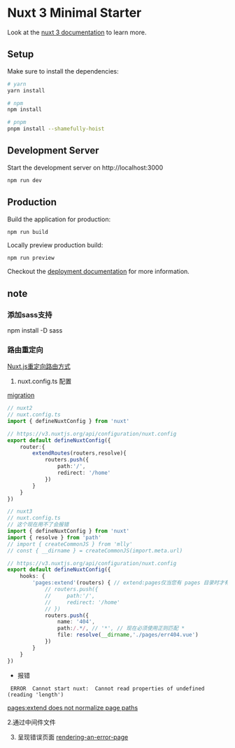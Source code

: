 # Nuxt 3 Minimal Starter

Look at the [nuxt 3 documentation](https://v3.nuxtjs.org) to learn more.

## Setup

Make sure to install the dependencies:

```bash
# yarn
yarn install

# npm
npm install

# pnpm
pnpm install --shamefully-hoist
```

## Development Server

Start the development server on http://localhost:3000

```bash
npm run dev
```

## Production

Build the application for production:

```bash
npm run build
```

Locally preview production build:

```bash
npm run preview
```

Checkout the [deployment documentation](https://v3.nuxtjs.org/guide/deploy/presets) for more information.

## note

### 添加sass支持
npm install -D sass

### 路由重定向
[Nuxt.js重定向路由方式](https://blog.csdn.net/weixin_45172119/article/details/107975277)
1. nuxt.config.ts 配置

[migration](https://v3.nuxtjs.org/migration/configuration/#migration)

```ts
// nuxt2
// nuxt.config.ts
import { defineNuxtConfig } from 'nuxt'

// https://v3.nuxtjs.org/api/configuration/nuxt.config
export default defineNuxtConfig({
    router:{
        extendRoutes(routers,resolve){
            routers.push({
                path:'/',
                redirect: '/home'
            })
        }
    }
})
```
```ts
// nuxt3
// nuxt.config.ts
// 这个现在用不了会报错
import { defineNuxtConfig } from 'nuxt'
import { resolve } from 'path'
// import { createCommonJS } from 'mlly'
// const { __dirname } = createCommonJS(import.meta.url)

// https://v3.nuxtjs.org/api/configuration/nuxt.config
export default defineNuxtConfig({
    hooks: {
        'pages:extend'(routers) { // extend:pages仅当您有 pages 目录时才有效
            // routers.push({
            //     path:'/',
            //     redirect: '/home'
            // })
            routers.push({
                name: '404',
                path:/.*/, // '*', // 现在必须使用正则匹配 *
                file: resolve(__dirname,'./pages/err404.vue')
            })
        }
    }
})
```

- 报错
```
 ERROR  Cannot start nuxt:  Cannot read properties of undefined (reading 'length')  
```
[pages:extend does not normalize page paths](https://github.com/nuxt/framework/issues/2822)


2.通过中间件文件


3. 呈现错误页面
[rendering-an-error-page](https://v3.nuxtjs.org/guide/features/error-handling/#rendering-an-error-page)

